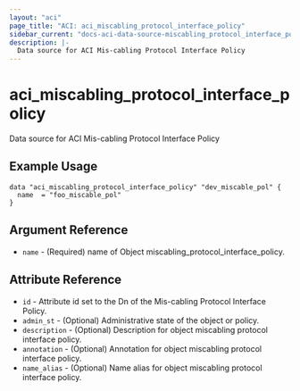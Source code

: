```yaml
---
layout: "aci"
page_title: "ACI: aci_miscabling_protocol_interface_policy"
sidebar_current: "docs-aci-data-source-miscabling_protocol_interface_policy"
description: |-
  Data source for ACI Mis-cabling Protocol Interface Policy
---
```


# aci_miscabling_protocol_interface_policy #
Data source for ACI Mis-cabling Protocol Interface Policy

## Example Usage ##

```hcl
data "aci_miscabling_protocol_interface_policy" "dev_miscable_pol" {
  name  = "foo_miscable_pol"
}
```
## Argument Reference ##
* `name` - (Required) name of Object miscabling_protocol_interface_policy.



## Attribute Reference

* `id` - Attribute id set to the Dn of the Mis-cabling Protocol Interface Policy.
* `admin_st` - (Optional) Administrative state of the object or policy.
* `description` - (Optional) Description for object miscabling protocol interface policy.
* `annotation` - (Optional) Annotation for object miscabling protocol interface policy.
* `name_alias` - (Optional) Name alias for object miscabling protocol interface policy.

